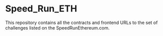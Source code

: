 # Speed_Run_ETH
This repository contains all the contracts and frontend URLs to the set of challenges listed on the SpeedRunEthereum.com.
